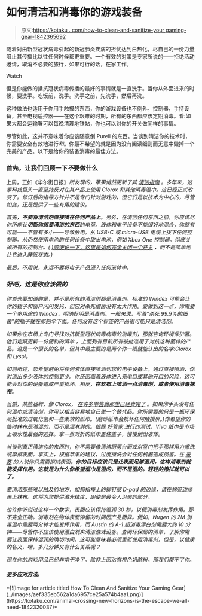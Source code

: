 # 如何清洁和消毒你的游戏装备

> 原文:[https://kotaku . com/how-to-clean-and-sanitize-your gaming-gear-1842365692](https://kotaku.com/how-to-clean-and-sanitize-your-gaming-gear-1842365692)

随着对由新型冠状病毒引起的新冠肺炎疾病的担忧达到白热化，尽自己的一份力量阻止其传播比以往任何时候都更重要。一个有效的对策是专家所说的——拒绝活动邀请，取消不必要的旅行，如果可行的话，在家工作。

Watch

但是你能做的抵抗冠状病毒传播的最好的事情就是一直洗手。当你从外面进来的时候，要洗手。吃饭前，洗手。洗手之前，先洗手，然后再洗。

这种做法也适用于你用手触摸的东西，你的游戏设备也不例外。控制器，手持设备，甚至电视遥控器——在这个艰难的时期，所有的东西都应该定期消毒。看:如果大都会运输署可以每晚清理地铁站，你也可以对你的开关做同样的事情。

尽管如此，这并不意味着你应该随意倒 Purell 的东西。当谈到清洁你的技术时，你需要安全有效地进行*和*。你最不希望的就是因为没有阅读细则而无意中毁掉一个完美的产品。以下是给你的装备消毒的最佳方法。

### 首先，让我们回顾一下*不*要做什么

上周，正如《华尔街日报》[](https://www.wsj.com/articles/yes-you-can-clean-your-iphone-with-disinfecting-wipes-11583771102?mod=djemptech_t)*所发现的，苹果悄然更新了其 [清洁指南](https://support.apple.com/en-us/HT204172?mod=article_inline) 。多年来，这家科技巨头一直坚持反对在其产品上使用 Clorox 和其他消毒湿巾。这已经正式改变了。修订后的指导方针并不是专门针对游戏的，但它们是以技术为中心的，尽管如此，还是提供了一些有用的建议。*

*首先，**不要将清洁剂直接喷在任何产品上**。另外，在清洁任何东西之前，你应该尽你所能让**切断你想要清洁的东西**的电荷。液体和电子设备不能很好地混合，你就有可能——不管有多小——导致触电。从 USB-C 或 micro-USB 电缆上拔下任何控制器。从仍然使用电池的任何设备中取出电池，例如 Xbox One 控制器。彻底关掉所有的控制台。( [)顺便说一下，这里是如何完全关闭一个开关](https://kotaku.com/here-s-how-to-max-out-your-nintendo-switchs-battery-lif-1841334717) ，而不是简单地让它进入睡眠状态。)*

*最后，不用说，永远不要将电子产品浸入任何液体中。*

### *好吧，这是你应该做的*

*你首先要知道的是，并不是所有的清洁剂都是消毒剂。标准的 Windex 可能会让你的镜子和窗户闪闪发光，但它对杀死细菌没有太大作用。要做到这一点，你需要一个多用途的 Windex，明确标明是消毒剂。一般来说，写着“杀死 99.9%的细菌”的瓶子就在那把伞下面。任何没有这个标签的产品很可能只是清洁剂。*

*如果你在市场上专门寻找对抗新型冠状病毒病毒的消毒剂，那就咨询环境保护署。他们定期更新一份便利的清单 ，上面列有目前所有被批准用于对抗这种菌株的产品。这是一个很长的名单，但其中最主要的是两个你一眼就能认出的名字:Clorox 和 Lysol。*

*如前所述，您希望避免将任何液体直接喷洒到您的电子设备上。通过直接喷洒，你对流出多少液体的控制更少。你还面临着液体进入充电口或其他开口的风险，这可能会对你的设备造成严重损坏。相反，**在软布上喷洒一点消毒剂，或者使用消毒抹布**。*

*当然，某些品牌，像 Clorox， [在许多零售商那里已经卖完了](https://adage.com/article/digital/clorox-responds-gouging-amazon-turns-ads-cleaning-wipes-run-low/2243886) 。如果你手头没有任何湿巾或清洁剂，你可以相当容易地自己做一个替代品。你所需要的只是一瓶环保局批准的过氧化氢和一些柔软的纸巾。(磨砂纸巾会损坏任何触摸屏。)你希望你的临时抹布是潮湿的，而不是湿淋淋的。根据 [*好管家*](https://www.goodhousekeeping.com/home-products/g29389533/best-paper-towel-brands-reviews/) 进行的测试，Viva 纸巾是市场上吸水性最强的选择。拿一张对折的纸巾盖住盖子，慢慢倒出液体。*

*当谈到真正清洁你的东西时，你不需要像清洁厨房台面或浴室门把手那样用力擦洗或摩擦表面。事实上，根据苹果的建议，过度擦洗会对任何机器造成损害。在 [来苏](https://www.lysol.com/cold-flu/home/how-to-clean-electronics-in-your-home/) 的人说你只需要擦拭表面。**你的目标应该只是让表面足够湿润，这样消毒剂就能发挥作用。这就是为什么你希望湿巾是湿的，而不是湿的。轻轻的擦拭就可以了。***

*要清洁那些难以触及的地方，如拇指棒上的铆钉或 D-pad 的边缘，请在棉签边缘裹上抹布。这将为您提供激光精度，即使是最令人沮丧的部分。*

*也许你听说过这样一个数字，表面应该保持湿润 30 秒，以便消毒剂发挥作用。那不完全正确。消毒剂在物体表面停留的时间因产品而异。例如，Nugen 的 2M 消毒湿巾需要两分钟才能发挥作用，而 Austin 的 A-1 超消毒漂白剂需要大约 10 分钟——尽管你不应该使用漂白剂来清洁游戏设备。查阅环保局的清单，了解你需要让表面保持湿润的确切时间。这可能意味着必须重新使用消毒剂，但是，以健康的名义，嘿，多几分钟又有什么关系呢？*

*现在你的游戏用品已经非常干净了。除非上面沾有橙色奶酪粉。那我们帮不了你。*

#### *更多应对方法:*

<aside data-commerce-source="inset" class="sc-16a0mhj-2 gAjHzr">*[![Image for article titled How To Clean And Sanitize Your Gaming Gear](../Images/aef335eb562a1da6957ce25a574b4aa1.png)](https://kotaku.com/animal-crossing-new-horizons-is-the-escape-we-all-need-1842320037)*</aside>
